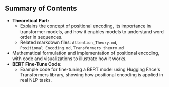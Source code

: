 ## Summary of Contents

- **Theoretical Part:**
  - Explains the concept of positional encoding, its importance in transformer models, and how it enables models to understand word order in sequences.
  - Related markdown files: `Attention_Theory.md`, `Positional_Encoding.md`, `Transformers_theory.md`
- Mathematical formulation and implementation of positional encoding, with code and visualizations to illustrate how it works.
- **BERT Fine-Tune Code:**
  - Example code for fine-tuning a BERT model using Hugging Face's Transformers library, showing how positional encoding is applied in real NLP tasks.
